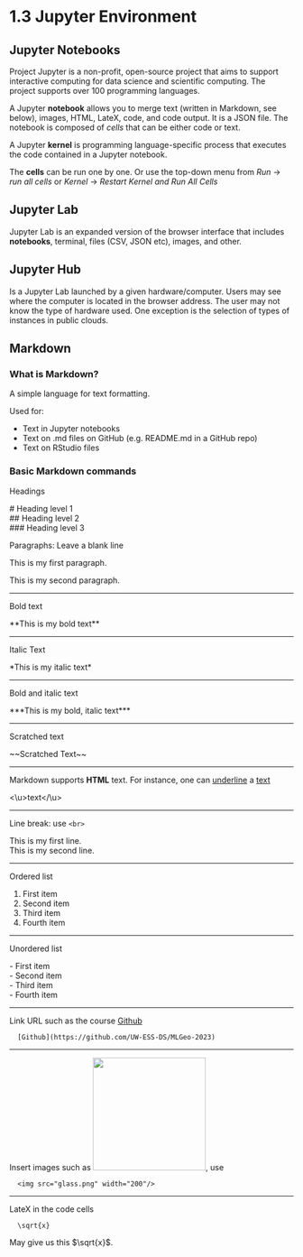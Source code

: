 # 1.3 Jupyter Environment

## Jupyter Notebooks

<!-- **How to explain what your code is doing?** -->

Project Jupyter is a non-profit, open-source project that aims to support interactive computing for data science and scientific computing. The project supports over 100 programming languages.

A Jupyter **notebook** allows you to merge text (written in Markdown, see below), images, HTML, LateX, code, and code output. It is a JSON file. The notebook is composed of *cells* that can be either code or text. 

A Jupyter **kernel** is programming language-specific process that executes the code contained in a Jupyter notebook. 

The **cells** can be run one by one. Or use the top-down menu from *Run* -> *run all cells* or *Kernel* -> *Restart Kernel and Run All Cells*

## Jupyter Lab
Jupyter Lab is an expanded version of the browser interface that includes **notebooks**, terminal, files (CSV, JSON etc), images, and other.

## Jupyter Hub
Is a Jupyter Lab launched by a given hardware/computer. Users may see where the computer is located in the browser address. The user may not know the type of hardware used. One exception is the selection of types of instances in public clouds.

## Markdown

### What is Markdown?
A simple language for text formatting.

Used for:
* Text in Jupyter notebooks
* Text on .md files on GitHub (e.g. README.md in a GitHub repo)
* Text on RStudio files

### Basic Markdown commands

Headings <br>

\# Heading level 1 <br>
\#\# Heading level 2 <br>
\#\#\# Heading level 3 <br>


Paragraphs: Leave a blank line

This is my first paragraph.

This is my second paragraph.
***


Bold text<br>

\*\*This is my bold text\*\*
***

Italic Text<br>

\*This is my italic text\*
***

Bold and italic text

\*\*\*This is my bold, italic text\*\*\*
***

Scratched text

\~\~Scratched Text\~\~
***

Markdown supports **HTML** text. For instance, one can <u>underline</u> a <u>text</u>

\<\u\>text\<\/\u\>
***

Line break: use `<br>`<br>

This is my first line.<br>
This is my second line.
***


Ordered list

1. First item
2. Second item
3. Third item
4. Fourth item
***

Unordered list

\- First item <br>
\- Second item <br>
\- Third item <br>
\- Fourth item <br>
***

Link URL such as the course [Github](https://github.com/UW-ESS-DS/MLGeo-2023)

      [Github](https://github.com/UW-ESS-DS/MLGeo-2023)
***

Insert images such as <img src="../img/GeoSMART_logo.svg" width="200"/>, use

      <img src="glass.png" width="200"/>
***


LateX in the code cells

      \sqrt{x}

May give us this $\sqrt{x}$.

<!--  
[![Open in Colab](https://colab.research.google.com/assets/colab-badge.svg)](https://colab.research.google.com/drive/1gpRHGtu9s67xntmM0uUtCJSBcSlB9vo0#scrollTo=J7KihpWyh9ed)

[![BinderHub](https://mybinder.org/badge_logo.svg)](https://mybinder.org/v2/gh/UW-ESS-DS/MLGeo-image/main?urlpath=lab)  
 -->